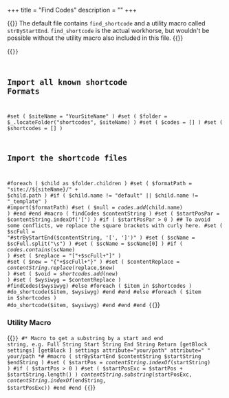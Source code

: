 +++
title = "Find Codes"
description = ""
+++

{{<lead>}}
The default file contains `find_shortcode` and a utility macro called `strByStartEnd`. `find_shortcode` is the actual workhorse, but wouldn't be possible without the utility macro also included in this file.
{{</lead>}}

{{<code lang="java">}}
## Import all known shortcode Formats
#set ( $siteName = "YourSiteName" )
#set ( $folder = $_.locateFolder("shortcodes", $siteName) )
#set ( $codes = [] )
#set ( $shortcodes = [] )
## Import the shortcode files
#foreach ( $child as $folder.children )
    #set ( $formatPath = "site://${siteName}/" + $child.path )
    #if ( $child.name != "default" || $child.name != "_template" )
        #import($formatPath)
        #set ( $null = $codes.add($child.name) )
    #end
#end
#macro ( findCodes $contentString )
  #set ( $startPosPar = $contentString.indexOf('[') )
  #if ( $startPosPar > 0 )
    ## To avoid some conflicts, we replace the square brackets with curly here.
    #set ( $scFull = "#strByStartEnd($contentString, '[', ']')" )
    #set ( $scName = $scFull.split("\s") )
    #set ( $scName = $scName[0] )
    #if ( $codes.contains($scName) )
      #set ( $replace = "["+$scFull+"]" )
      #set ( $new = "{"+$scFull+"}" )
      #set ( $contentReplace = $contentString.replace($replace,$new) )
      #set ( $void = $shortcodes.add($new) )
      #set ( $wysiwyg = $contentReplace )
      #findCodes($wysiwyg)
    #else
      #foreach ( $item in $shortcodes )
        #do_shortcode($item, $wysiwyg)
      #end
    #end
  #else
    #foreach ( $item in $shortcodes )
      #do_shortcode($item, $wysiwyg)
    #end
  #end
#end
{{</code>}}

### Utility Macro

{{<code lang="java">}}
#*
Macro to get a substring by a start and end string, e.g.
  Full String           Start String    End String  Return
  [getBlock settings]   [getBlock       ]           settings
  attribute="your/path" attribute="     "           your/path
*#
#macro ( strByStartEnd $contentString $startString $endString )
  #set ( $startPos = $contentString.indexOf($startString) )
  #if ( $startPos > 0 )
    #set ( $startPosExc = $startPos + $startString.length() )
    $contentString.substring($startPosExc, $contentString.indexOf($endString, $startPosExc))
  #end
#end
{{</code>}}
